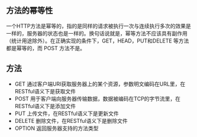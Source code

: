 ## 方法的幂等性
一个HTTP方法是幂等的，指的是同样的请求被执行一次与连续执行多次的效果是一样的，服务器的状态也是一样的。换句话说就是，幂等方法不应该具有副作用（统计用途除外）。在正确实现的条件下，GET，HEAD，PUT和DELETE 等方法都是幂等的，而 POST 方法不是。

## 方法
- GET 通过客户端URI获取服务器上的某个资源，参数明文编码在URL里，在RESTful语义下是获取文件
- POST 用于客户端向服务器传输数据，数据被编码在TCP的字节流里，在RESTful语义下是添加文件
- PUT 上传文件，在RESTful语义下是更新文件
- DELETE 删除文件，在RESTful语义下是删除文件
- OPTION 返回服务器支持的方法类型 